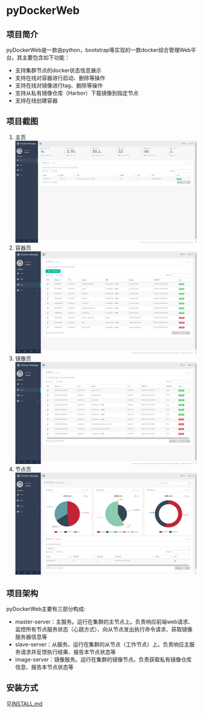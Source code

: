 # pyDockerWeb
## 项目简介
pyDockerWeb是一款由python，bootstrap等实现的一款docker综合管理Web平台。其主要包含如下功能：
- 支持集群节点的docker状态信息展示
- 支持在线对容器进行启动、删除等操作
- 支持在线对镜像进行tag、删除等操作
- 支持从私有镜像仓库（Harbor）下载镜像到指定节点
- 支持在线创建容器   

## 项目截图
1. 主页
![](https://github.com/zhaopengyue/readMePicture/blob/master/pyDockerWeb/index.png?raw=true)
2. 容器页
![](https://github.com/zhaopengyue/readMePicture/blob/master/pyDockerWeb/container.png?raw=true)
3. 镜像页
![](https://github.com/zhaopengyue/readMePicture/blob/master/pyDockerWeb/image.png?raw=true)
4. 节点页
![](https://github.com/zhaopengyue/readMePicture/blob/master/pyDockerWeb/node.png?raw=true)

## 项目架构
pyDockerWeb主要有三部分构成:
- master-server：主服务。运行在集群的主节点上。负责响应前端web请求、监控所有节点服务状态（心跳方式）、向从节点发出执行命令请求、获取镜像服务器信息等
- slave-server：从服务。运行在集群的从节点（工作节点）上。负责响应主服务请求并反馈执行结果、报告本节点状态等
- image-server：镜像服务。运行在集群的镜像节点。负责获取私有镜像仓库信息、报告本节点状态等

## 安装方式
见[INSTALL.md](https://github.com/zhaopengyue/pyDockerWeb/blob/master/INSTALL.md)
